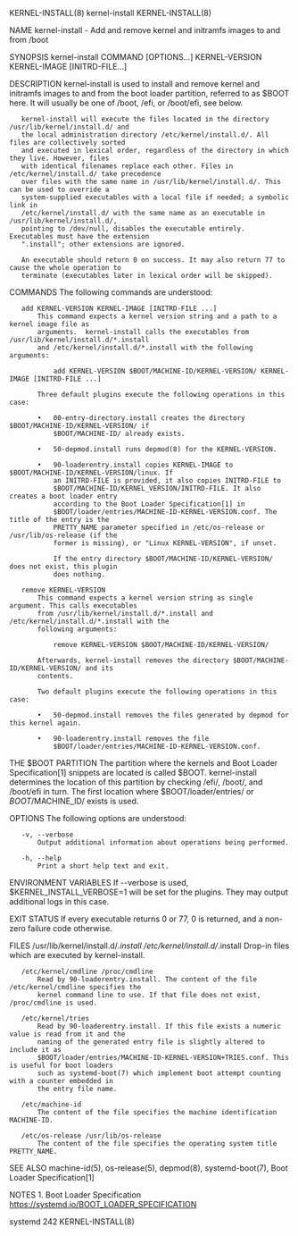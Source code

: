 KERNEL-INSTALL(8)                           kernel-install                           KERNEL-INSTALL(8)

NAME
       kernel-install - Add and remove kernel and initramfs images to and from /boot

SYNOPSIS
       kernel-install COMMAND [OPTIONS...] KERNEL-VERSION KERNEL-IMAGE [INITRD-FILE...]

DESCRIPTION
       kernel-install is used to install and remove kernel and initramfs images to and from the boot
       loader partition, referred to as $BOOT here. It will usually be one of /boot, /efi, or
       /boot/efi, see below.

       kernel-install will execute the files located in the directory /usr/lib/kernel/install.d/ and
       the local administration directory /etc/kernel/install.d/. All files are collectively sorted
       and executed in lexical order, regardless of the directory in which they live. However, files
       with identical filenames replace each other. Files in /etc/kernel/install.d/ take precedence
       over files with the same name in /usr/lib/kernel/install.d/. This can be used to override a
       system-supplied executables with a local file if needed; a symbolic link in
       /etc/kernel/install.d/ with the same name as an executable in /usr/lib/kernel/install.d/,
       pointing to /dev/null, disables the executable entirely. Executables must have the extension
       ".install"; other extensions are ignored.

       An executable should return 0 on success. It may also return 77 to cause the whole operation to
       terminate (executables later in lexical order will be skipped).

COMMANDS
       The following commands are understood:

       add KERNEL-VERSION KERNEL-IMAGE [INITRD-FILE ...]
           This command expects a kernel version string and a path to a kernel image file as
           arguments.  kernel-install calls the executables from /usr/lib/kernel/install.d/*.install
           and /etc/kernel/install.d/*.install with the following arguments:

               add KERNEL-VERSION $BOOT/MACHINE-ID/KERNEL-VERSION/ KERNEL-IMAGE [INITRD-FILE ...]

           Three default plugins execute the following operations in this case:

           •   00-entry-directory.install creates the directory $BOOT/MACHINE-ID/KERNEL-VERSION/ if
               $BOOT/MACHINE-ID/ already exists.

           •   50-depmod.install runs depmod(8) for the KERNEL-VERSION.

           •   90-loaderentry.install copies KERNEL-IMAGE to $BOOT/MACHINE-ID/KERNEL-VERSION/linux. If
               an INITRD-FILE is provided, it also copies INITRD-FILE to
               $BOOT/MACHINE-ID/KERNEL_VERSION/INITRD-FILE. It also creates a boot loader entry
               according to the Boot Loader Specification[1] in
               $BOOT/loader/entries/MACHINE-ID-KERNEL-VERSION.conf. The title of the entry is the
               PRETTY_NAME parameter specified in /etc/os-release or /usr/lib/os-release (if the
               former is missing), or "Linux KERNEL-VERSION", if unset.

               If the entry directory $BOOT/MACHINE-ID/KERNEL-VERSION/ does not exist, this plugin
               does nothing.

       remove KERNEL-VERSION
           This command expects a kernel version string as single argument. This calls executables
           from /usr/lib/kernel/install.d/*.install and /etc/kernel/install.d/*.install with the
           following arguments:

               remove KERNEL-VERSION $BOOT/MACHINE-ID/KERNEL-VERSION/

           Afterwards, kernel-install removes the directory $BOOT/MACHINE-ID/KERNEL-VERSION/ and its
           contents.

           Two default plugins execute the following operations in this case:

           •   50-depmod.install removes the files generated by depmod for this kernel again.

           •   90-loaderentry.install removes the file
               $BOOT/loader/entries/MACHINE-ID-KERNEL-VERSION.conf.

THE $BOOT PARTITION
       The partition where the kernels and Boot Loader Specification[1] snippets are located is called
       $BOOT.  kernel-install determines the location of this partition by checking /efi/, /boot/, and
       /boot/efi in turn. The first location where $BOOT/loader/entries/ or $BOOT/$MACHINE_ID/ exists
       is used.

OPTIONS
       The following options are understood:

       -v, --verbose
           Output additional information about operations being performed.

       -h, --help
           Print a short help text and exit.

ENVIRONMENT VARIABLES
       If --verbose is used, $KERNEL_INSTALL_VERBOSE=1 will be set for the plugins. They may output
       additional logs in this case.

EXIT STATUS
       If every executable returns 0 or 77, 0 is returned, and a non-zero failure code otherwise.

FILES
       /usr/lib/kernel/install.d/*.install /etc/kernel/install.d/*.install
           Drop-in files which are executed by kernel-install.

       /etc/kernel/cmdline /proc/cmdline
           Read by 90-loaderentry.install. The content of the file /etc/kernel/cmdline specifies the
           kernel command line to use. If that file does not exist, /proc/cmdline is used.

       /etc/kernel/tries
           Read by 90-loaderentry.install. If this file exists a numeric value is read from it and the
           naming of the generated entry file is slightly altered to include it as
           $BOOT/loader/entries/MACHINE-ID-KERNEL-VERSION+TRIES.conf. This is useful for boot loaders
           such as systemd-boot(7) which implement boot attempt counting with a counter embedded in
           the entry file name.

       /etc/machine-id
           The content of the file specifies the machine identification MACHINE-ID.

       /etc/os-release /usr/lib/os-release
           The content of the file specifies the operating system title PRETTY_NAME.

SEE ALSO
       machine-id(5), os-release(5), depmod(8), systemd-boot(7), Boot Loader Specification[1]

NOTES
        1. Boot Loader Specification
           https://systemd.io/BOOT_LOADER_SPECIFICATION

systemd 242                                                                          KERNEL-INSTALL(8)
